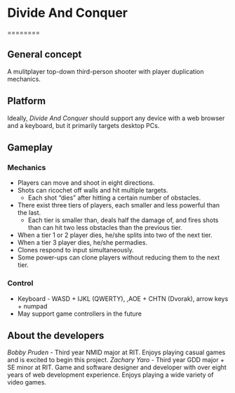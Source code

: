# Divide And Conquer
========

## General concept

A mulitplayer top-down third-person shooter with player duplication mechanics.


## Platform

Ideally, _Divide And Conquer_ should support any device with a web browser and a keyboard, but it primarily targets desktop PCs.


## Gameplay

### Mechanics

* Players can move and shoot in eight directions.
* Shots can ricochet off walls and hit multiple targets.
  - Each shot “dies” after hitting a certain number of obstacles.
* There exist three tiers of players, each smaller and less powerful than the last.
  - Each tier is smaller than, deals half the damage of, and fires shots than can hit two less obstacles than the previous tier.
* When a tier 1 or 2 player dies, he/she splits into two of the next tier.
* When a tier 3 player dies, he/she permadies.
* Clones respond to input simultaneously.
* Some power-ups can clone players without reducing them to the next tier.

### Control
* Keyboard - WASD + IJKL (QWERTY), ,AOE + CHTN (Dvorak), arrow keys + numpad
* May support game controllers in the future


## About the developers

*Bobby Pruden* - Third year NMID major at RIT.  Enjoys playing casual games and is excited to begin this project.
*Zachary Yaro* - Third year GDD major + SE minor at RIT. Game and software designer and developer with over eight years of web development experience.  Enjoys playing a wide variety of video games.